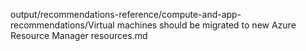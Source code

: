 output/recommendations-reference/compute-and-app-recommendations/Virtual machines should be migrated to new Azure Resource Manager resources.md